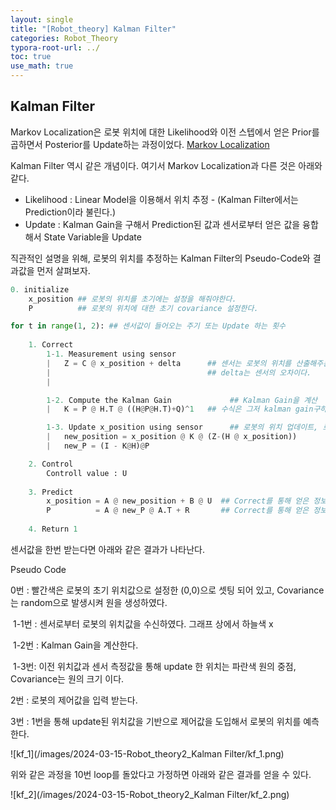 ```yaml
---
layout: single
title: "[Robot_theory] Kalman Filter" 
categories: Robot_Theory
typora-root-url: ../
toc: true
use_math: true
---
```


## Kalman Filter

Markov Localization은 로봇 위치에 대한 Likelihood와 이전 스텝에서 얻은 Prior를 곱하면서 Posterior를  Update하는 과정이었다. [Markov Localization](https://ho-choi.github.io/ai_theory/AI_theory4_1d_localization/) 

Kalman Filter 역시 같은 개념이다. 여기서 Markov Localization과 다른 것은 아래와 같다.

- Likelihood : Linear Model을 이용해서 위치 추정 - (Kalman Filter에서는 Prediction이라 불린다.)
- Update : Kalman Gain을 구해서 Prediction된 값과 센서로부터 얻은 값을 융합해서 State Variable을 Update



직관적인 설명을 위해, 로봇의 위치를 추정하는 Kalman Filter의  Pseudo-Code와  결과값을 먼저 살펴보자.

```Python
0. initialize
    x_position ## 로봇의 위치를 초기에는 설정을 해줘야한다. 
    P		   ## 로봇의 위치에 대한 초기 covariance 설정한다.

for t in range(1, 2): ## 센서값이 들어오는 주기 또는 Update 하는 횟수
	
    1. Correct
        1-1. Measurement using sensor
        |	Z = C @ x_position + delta      ## 센서는 로봇의 위치를 산출해주는 센서라 가정한다면, C는 Identity Matrix가 된다.
        |						   		    ## delta는 센서의 오차이다.
        |	

        1-2. Compute the Kalman Gain             ## Kalman Gain을 계산 
        |	K = P @ H.T @ ((H@P@H.T)+Q)^1	## 수식은 그저 kalman gain구하는 공식을 코드화 시켜놓은 것 뿐이다.

        1-3. Update x_position using sensor      ## 로봇의 위치 업데이트, 로봇의 위치 에러 Covariance 업데이트
        |	new_position = x_position @ K @ (Z-(H @ x_position))
        |	new_P = (I - K@H)@P 

	2. Control
    	Controll value : U
        
    3. Predict
    	x_position = A @ new_position + B @ U  ## Correct를 통해 얻은 정보를 가지고 로봇의 위치를 Predict
        P		   = A @ new_P @ A.T + R	   ## Correct를 통해 얻은 정보를 가지고 위치에 대한 Covariance Predict
        
    4. Return 1
```



센서값을 한번 받는다면 아래와 같은 결과가 나타난다. 

Pseudo Code

0번 : 빨간색은 로봇의 초기 위치값으로 설정한 (0,0)으로 셋팅 되어 있고, Covariance는 random으로 발생시켜 원을 생성하였다.

​	1-1번 : 센서로부터 로봇의 위치값을 수신하였다. 그래프 상에서 하늘색 x

​	1-2번 : Kalman Gain을 계산한다.

​	1-3번: 이전 위치값과 센서 측정값을 통해  update 한 위치는 파란색 원의 중점, Covariance는 원의 크기 이다.

2번 :  로봇의 제어값을 입력 받는다. 

3번 :  1번을 통해 update된 위치값을 기반으로 제어값을 도입해서 로봇의 위치를 예측한다.

![kf_1](/images/2024-03-15-Robot_theory2_Kalman Filter/kf_1.png)

위와 같은 과정을 10번 loop를 돌았다고 가정하면 아래와 같은 결과를 얻을 수 있다.

![kf_2](/images/2024-03-15-Robot_theory2_Kalman Filter/kf_2.png)
